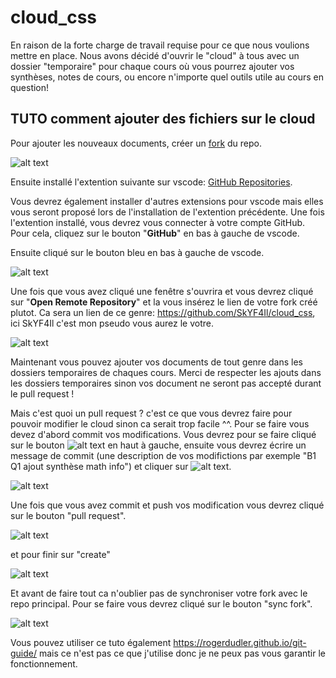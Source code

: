 # cloud_css
En raison de la forte charge de travail requise pour ce que nous voulions mettre en place. Nous avons décidé d'ouvrir le "cloud" à tous avec un dossier "temporaire" pour chaque cours où vous pourrez ajouter vos synthèses, notes de cours, ou encore n'importe quel outils utile au cours en question! 


## TUTO comment ajouter des fichiers sur le cloud
Pour ajouter les nouveaux documents, créer un [fork](https://docs.github.com/en/get-started/quickstart/fork-a-repo) du repo.

![alt text](https://github.com/uliegeCSS/cloud_css/blob/main/ressources/fork.png?raw=true)

Ensuite installé l'extention suivante sur vscode: [GitHub Repositories](https://marketplace.visualstudio.com/items?itemName=GitHub.remotehub).

Vous devrez également installer d'autres extensions pour vscode mais elles vous seront proposé lors de l'installation de l'extention précédente. Une fois l'extention installé, vous devrez vous connecter à votre compte GitHub. Pour cela, cliquez sur le bouton "__GitHub__" en bas à gauche de vscode.

Ensuite cliqué sur le bouton bleu en bas à gauche de vscode.

![alt text](https://github.com/uliegeCSS/cloud_css/blob/main/ressources/remoteRepo.png?raw=true)

Une fois que vous avez cliqué une fenêtre s'ouvrira et vous devrez cliqué sur "__Open Remote Repository__" et la vous insérez le lien de votre fork créé plutot. Ca sera un lien de ce genre: https://github.com/SkYF4Il/cloud_css, ici SkYF4Il c'est mon pseudo vous aurez le votre.

![alt text](https://github.com/uliegeCSS/cloud_css/blob/main/ressources/console.png?raw=true)

Maintenant vous pouvez ajouter vos documents de tout genre dans les dossiers temporaires de chaques cours. Merci de respecter les ajouts dans les dossiers temporaires sinon vos document ne seront pas accepté durant le pull request ! 

Mais c'est quoi un pull request ? c'est ce que vous devrez faire pour pouvoir modifier le cloud sinon ca serait trop facile ^^.
Pour se faire vous devez d'abord commit vos modifications.
Vous devrez pour se faire cliqué sur le bouton ![alt text](https://github.com/uliegeCSS/cloud_css/blob/main/ressources/sourceC.png?raw=true) en haut à gauche, ensuite vous devrez écrire un message de commit (une description de vos modifictions par exemple "B1 Q1 ajout synthèse math info") et cliquer sur ![alt text](https://github.com/uliegeCSS/cloud_css/blob/main/ressources/correct.png?raw=true).

![alt text](https://github.com/uliegeCSS/cloud_css/blob/main/ressources/commit.png?raw=true)

Une fois que vous avez commit et push vos modification vous devrez cliqué sur le bouton "pull request".

![alt text](https://github.com/uliegeCSS/cloud_css/blob/main/ressources/pullrequest.png?raw=true)

et pour finir sur "create"

![alt text](https://github.com/uliegeCSS/cloud_css/blob/main/ressources/pullrequest2.png?raw=true)

Et avant de faire tout ca n'oublier pas de synchroniser votre fork avec le repo principal. Pour se faire vous devrez cliqué sur le bouton "sync fork".

![alt text](https://github.com/uliegeCSS/cloud_css/blob/main/ressources/sync.png?raw=true)

Vous pouvez utiliser ce tuto également https://rogerdudler.github.io/git-guide/ mais ce n'est pas ce que j'utilise donc je ne peux pas vous garantir le fonctionnement.
